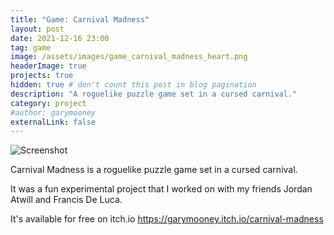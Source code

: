 ```yaml
---
title: "Game: Carnival Madness"
layout: post
date: 2021-12-16 23:00
tag: game
image: /assets/images/game_carnival_madness_heart.png
headerImage: true
projects: true
hidden: true # don't count this post in blog pagination
description: "A roguelike puzzle game set in a cursed carnival."
category: project
#author: garymooney
externalLink: false
---
```


![Screenshot](/assets/images/game_carnival_madness_screen1.png)

<p>Carnival Madness is a roguelike puzzle game set in a cursed carnival.</p> 

<p>It was a fun experimental project that I worked on with my friends Jordan Atwill and Francis De Luca.</p>

It's available for free on itch.io <https://garymooney.itch.io/carnival-madness>